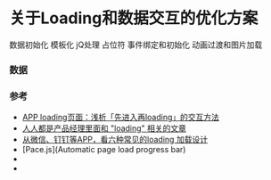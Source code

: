 
# 关于Loading和数据交互的优化方案


数据初始化
模板化
jQ处理
占位符
事件绑定和初始化
动画过渡和图片加载



### 数据


###  参考

- [APP loading页面：浅析「先进入再loading」的交互方法](http://www.admin5.com/article/20170817/775718.shtml)
- [人人都是产品经理里面和 "loading" 相关的文章](http://www.woshipm.com/tag/loading)
- [从微信、钉钉等APP，看六种常见的loading 加载设计](http://www.chinaz.com/manage/2016/1114/611319.shtml)
- [Pace.js](Automatic page load progress bar)
- []()
- []()












